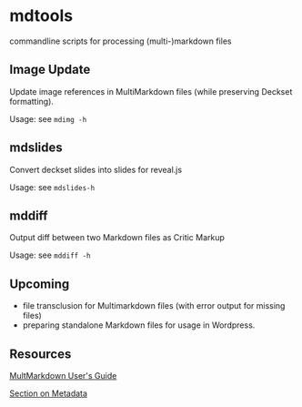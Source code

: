# mdtools

commandline scripts for processing (multi-)markdown files

## Image Update 

Update image references in MultiMarkdown files (while preserving Deckset formatting).

Usage: see `mdimg -h`

## mdslides

Convert deckset slides into slides for reveal.js

Usage: see `mdslides-h`

## mddiff

Output diff between two Markdown files as Critic Markup

Usage: see `mddiff -h`

## Upcoming

* file transclusion for Multimarkdown files (with error output for missing files)
* preparing standalone Markdown files for usage in Wordpress.

## Resources

[MultMarkdown User's Guide](https://fletcher.github.io/MultiMarkdown-4/)

[Section on Metadata](https://fletcher.github.io/MultiMarkdown-4/metadata.html)


